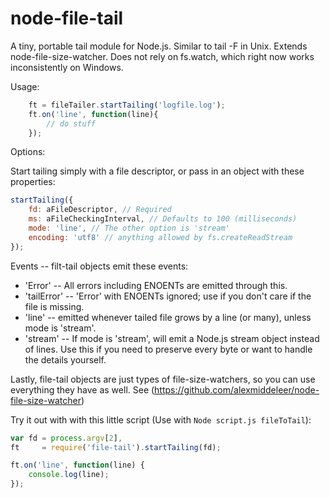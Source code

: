 node-file-tail
==============

A tiny, portable tail module for Node.js.  Similar to tail -F in Unix.  Extends node-file-size-watcher.  Does not rely on fs.watch, which right now works inconsistently on Windows.  

Usage:

```js
	ft = fileTailer.startTailing('logfile.log');
	ft.on('line', function(line){
		// do stuff
	});
```

Options:  

Start tailing simply with a file descriptor, or pass in an object with these properties:

```js
startTailing({
	fd: aFileDescriptor, // Required
	ms: aFileCheckingInterval, // Defaults to 100 (milliseconds)
	mode: 'line', // The other option is 'stream'
	encoding: 'utf8' // anything allowed by fs.createReadStream
});
```
Events -- filt-tail objects emit these events:

 * 'Error'      -- All errors including ENOENTs are emitted through this.
 * 'tailError'  -- 'Error' with ENOENTs ignored; use if you don't care if the file is missing.
 * 'line'       -- emitted whenever tailed file grows by a line (or many), unless mode is 'stream'.
 * 'stream'     -- If mode is 'stream', will emit a Node.js stream object instead of lines.  Use this if you need to preserve every byte or want to handle the details yourself.

Lastly, file-tail objects are just types of file-size-watchers, so you can use everything they have as well.  See (https://github.com/alexmiddeleer/node-file-size-watcher)

Try it out with with this little script (Use with `Node script.js fileToTail`):

```js
var fd = process.argv[2],
ft     = require('file-tail').startTailing(fd);

ft.on('line', function(line) {
	console.log(line);
});
```
